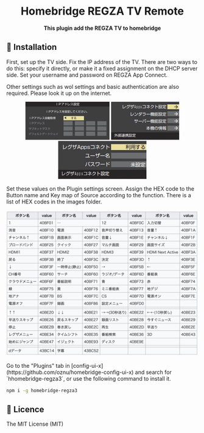 <div align="center">
  <h1>Homebridge REGZA TV Remote</h1>
</div>

<div align="center">
  <strong>This plugin add the REGZA TV to homebridge</strong>
</div>



## 📲 Installation
First, set up the TV side. Fix the IP address of the TV. There are two ways to do this: specify it directly, or make it a fixed assignment on the DHCP server side.
Set your username and password on REGZA App Connect.

Other settings such as wol settings and basic authentication are also required.
Please look it up on the internet.
<p align="center">
<img src="https://raw.githubusercontent.com/sylpied/homebridge-regza3/main/images/HomebridgeREGZAplugin01.png" height="100">
<img src="https://raw.githubusercontent.com/sylpied/homebridge-regza3/main/images/HomebridgeREGZAplugin02.png" height="100">
<img src="https://raw.githubusercontent.com/sylpied/homebridge-regza3/main/images/HomebridgeREGZAplugin03.png" height="100">
</p>
Set these values ​​on the Plugin settings screen.
Assign the HEX code to the Button name and Key map of Source according to the function.
There is a list of HEX codes in the images folder.
<p align="center">
<img src="https://raw.githubusercontent.com/sylpied/homebridge-regza3/main/images/regza_remote_table.png" width="600">
</p>
Go to the "Plugins" tab in [config-ui-x](https://github.com/oznu/homebridge-config-ui-x) and search for `hhomebridge-regza3`, or use the following command to install it.

```sh
npm i -g homebridge-regza3
```

## 🎫 Licence

The MIT License (MIT)
